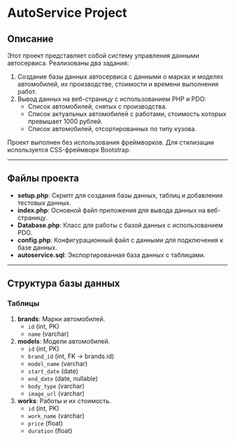 # AutoService Project

## Описание
Этот проект представляет собой систему управления данными автосервиса. Реализованы два задания:
1. Создание базы данных автосервиса с данными о марках и моделях автомобилей, их производстве, стоимости и времени выполнения работ.
2. Вывод данных на веб-страницу с использованием PHP и PDO:
   - Список автомобилей, снятых с производства.
   - Список актуальных автомобилей с работами, стоимость которых превышает 1000 рублей.
   - Список автомобилей, отсортированных по типу кузова.

Проект выполнен без использования фреймворков. Для стилизации используется CSS-фреймворк Bootstrap.

---

## Файлы проекта
- **setup.php**: Скрипт для создания базы данных, таблиц и добавления тестовых данных.
- **index.php**: Основной файл приложения для вывода данных на веб-страницу.
- **Database.php**: Класс для работы с базой данных с использованием PDO.
- **config.php**: Конфигурационный файл с данными для подключения к базе данных.
- **autoservice.sql**: Экспортированная база данных с таблицами.

---

## Структура базы данных
### Таблицы
1. **brands**: Марки автомобилей.
   - `id` (int, PK)
   - `name` (varchar)
2. **models**: Модели автомобилей.
   - `id` (int, PK)
   - `brand_id` (int, FK → brands.id)
   - `model_name` (varchar)
   - `start_date` (date)
   - `end_date` (date, nullable)
   - `body_type` (varchar)
   - `image_url` (varchar)
3. **works**: Работы и их стоимость.
   - `id` (int, PK)
   - `work_name` (varchar)
   - `price` (float)
   - `duration` (float)
